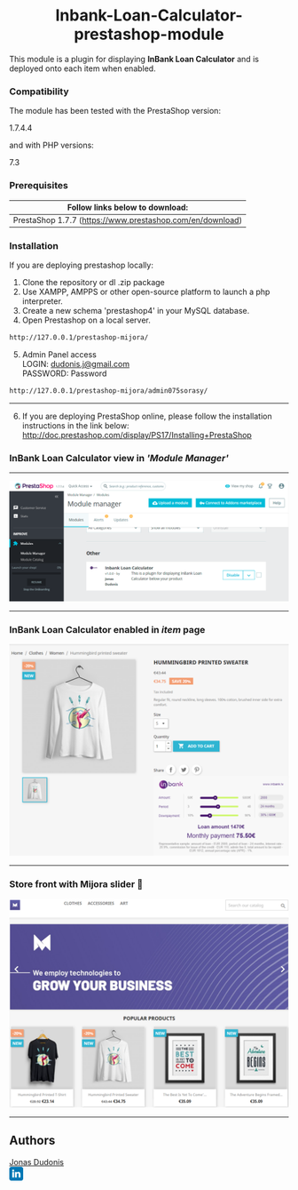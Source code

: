 <h1 align="center">Inbank-Loan-Calculator-prestashop-module</h1>

This module is a plugin for displaying **InBank Loan Calculator** and is deployed onto each item when enabled.

### Compatibility
The module has been tested with the PrestaShop version:

1.7.4.4

and with PHP versions:

7.3

### Prerequisites
|  Follow links below to download: |
| ------------- |
| PrestaShop 1.7.7 (https://www.prestashop.com/en/download)      | 

### Installation

If you are deploying prestashop locally:
1. Clone the repository or dl .zip package
2. Use XAMPP, AMPPS or other open-source platform to launch a php interpreter.
3. Create a new schema 'prestashop4' in your MySQL database.
4. Open Prestashop on a local server.
```sh
http://127.0.0.1/prestashop-mijora/
```
5. Admin Panel access<br>
LOGIN: dudonis.j@gmail.com<br>
PASSWORD: Password
```sh
http://127.0.0.1/prestashop-mijora/admin075sorasy/
```
---
6. If you are deploying PrestaShop online, please follow the installation instructions in the link below:
http://doc.prestashop.com/display/PS17/Installing+PrestaShop

### **InBank Loan Calculator** view in *'Module Manager'*
<hr>
<img src="./screenshots/1.png">
<hr>

### **InBank Loan Calculator** enabled in *item* page
<img src="./screenshots/2.png">
<hr>

### Store front with Mijora slider 🚀
<img src="./screenshots/3.png">
<hr>

## Authors
[Jonas Dudonis](https://github.com/JonasDudonis)
<br>
<a href="https://www.linkedin.com/in/jonasdudonis" target="_blank"><img src="https://raw.githubusercontent.com/edent/SuperTinyIcons/8e583e7ef9b3eb18787975676ed61fadee086578/images/svg/linkedin.svg" width="25"></a> 